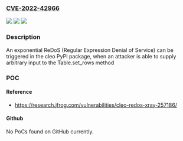### [CVE-2022-42966](https://cve.mitre.org/cgi-bin/cvename.cgi?name=CVE-2022-42966)
![](https://img.shields.io/static/v1?label=Product&message=cleo&color=blue)
![](https://img.shields.io/static/v1?label=Version&message=%3E%200%20&color=brighgreen)
![](https://img.shields.io/static/v1?label=Vulnerability&message=CWE-1333%20Inefficient%20Regular%20Expression%20Complexity&color=brighgreen)

### Description

An exponential ReDoS (Regular Expression Denial of Service) can be triggered in the cleo PyPI package, when an attacker is able to supply arbitrary input to the Table.set_rows method

### POC

#### Reference
- https://research.jfrog.com/vulnerabilities/cleo-redos-xray-257186/

#### Github
No PoCs found on GitHub currently.


